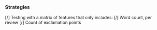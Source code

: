 ### Strategies

[/] Testing with a matrix of features that only includes:
    [/] Word count, per review
    [/] Count of exclamation points
